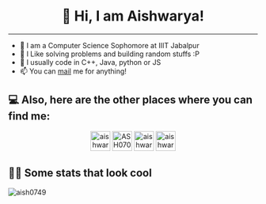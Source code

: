 <h1 align="center"> 
   👋 Hi, I am Aishwarya!
</h1>

---

  - 🙂 I am a Computer Science Sophomore at IIIT Jabalpur
  - 🔭 I Like solving problems and building random stuffs :P
  - 💬 I usually code in C++, Java, python or JS
  - 📫 You can [mail](mailto:aishwarya0749@gmail.com) me for anything!

## 💻 Also, here are the other places where you can find me: 
<p align="center">
<a href="https://www.linkedin.com/in/aishwarya-saxena-05713618b/" target="blank"><img src="https://img.icons8.com/fluency/48/000000/linkedin.png" alt="aishwarya" height="40" width="40"/></a>
<a href="https://codeforces.com/profile/Pi_Easter07" target="blank"><img src="https://img.icons8.com/external-tal-revivo-color-tal-revivo/96/000000/external-codeforces-programming-competitions-and-contests-programming-community-logo-color-tal-revivo.png" alt="ASH0705" height="40" width="40" /></a>
<a href="https://leetcode.com/aishwarya0749/" target="blank"><img src="https://img.icons8.com/external-tal-revivo-color-tal-revivo/96/000000/external-level-up-your-coding-skills-and-quickly-land-a-job-logo-color-tal-revivo.png" alt="aishwarya0749" height="40" width="40" /></a>
<a href="https://www.codechef.com/users/aishwarya0705" target="blank"><img src="https://img.icons8.com/color/144/000000/codechef.png" alt="aishwarya0705" height="40" width="40" /></a>



## 👨‍💻 Some stats that look cool

<p><img align="left" src="https://github-readme-stats.vercel.app/api/top-langs?username=aish0749&show_icons=true&locale=en&layout=compact" alt="aish0749" /></p>


<!--<p>&nbsp;<img align="center" src="https://github-readme-stats.vercel.app/api?username=aish0749&show_icons=true&locale=en" alt="aish0749" /></p>* >

|               |           |
|       ---     |    ---    |
| `Languages`   | ![C++](https://img.shields.io/badge/-C%2B%2B-white?color=blue&style=for-the-badge&logo=C%2B%2B&logoColor=white&logoWidth=20) ![C](https://img.shields.io/badge/-C-white?color=2a1d80&style=for-the-badge&logo=C&logoColor=white&logoWidth=20) ![Python](https://img.shields.io/badge/-Python-orange?color=205966&style=for-the-badge&logo=Python&logoColor=white&logoWidth=20) ![MySQL](https://img.shields.io/badge/-MySQL-307BBD?style=for-the-badge&logo=mysql&logoColor=white) ![Java](https://img.shields.io/badge/java-%23ED8B00.svg?style=for-the-badge&logo=java&logoColor=white) ![JavaScript](https://img.shields.io/badge/javascript-%23323330.svg?style=for-the-badge&logo=javascript&logoColor=%23F7DF1E) |
| `Technologies Used` | ![React](https://img.shields.io/badge/react-%2320232a.svg?style=for-the-badge&logo=react&logoColor=%2361DAFB) ![NodeJS](https://img.shields.io/badge/node.js-6DA55F?style=for-the-badge&logo=node.js&logoColor=white) |
| `Tools`       | ![VS Code](https://img.shields.io/badge/Visual_Studio_Code-5D1A60?style=for-the-badge&logo=visual%20studio%20code&logoColor=white) ![Git](https://img.shields.io/badge/Git-682181?style=for-the-badge&logo=git&logoColor=white)|
